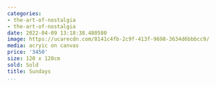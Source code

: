 ```yaml
---
categories:
- the-art-of-nostalgia
- the-art-of-nostalgia
date: 2022-04-09 13:18:38.480580
image: https://ucarecdn.com/8141c4fb-2c9f-413f-9698-3634d6bbbcc9/
media: acryic on canvas
price: '3450'
size: 120 x 120cm
sold: Sold
title: Sundays
...
```

